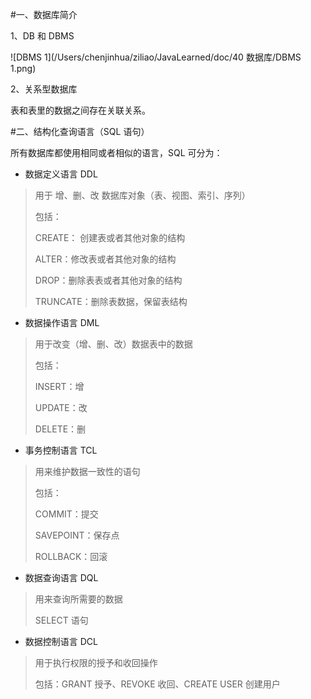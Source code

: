 #一、数据库简介

1、DB 和  DBMS

![DBMS 1](/Users/chenjinhua/ziliao/JavaLearned/doc/40 数据库/DBMS 1.png)

2、关系型数据库

表和表里的数据之间存在关联关系。

#二、结构化查询语言（SQL 语句）

所有数据库都使用相同或者相似的语言，SQL 可分为：

- 数据定义语言 DDL 

> 用于 增、删、改 数据库对象（表、视图、索引、序列）
>
> 包括：
>
> CREATE： 创建表或者其他对象的结构
>
> ALTER：修改表或者其他对象的结构
>
> DROP：删除表表或者其他对象的结构
>
> TRUNCATE：删除表数据，保留表结构

- 数据操作语言 DML

> 用于改变（增、删、改）数据表中的数据
>
> 包括：
>
>  INSERT：增
>
> UPDATE：改
>
> DELETE：删

- 事务控制语言 TCL

> 用来维护数据一致性的语句
>
> 包括：
>
> COMMIT：提交
>
> SAVEPOINT：保存点
>
> ROLLBACK：回滚

- 数据查询语言 DQL

> 用来查询所需要的数据
>
> SELECT 语句

- 数据控制语言 DCL

> 用于执行权限的授予和收回操作
>
> 包括：GRANT 授予、REVOKE 收回、CREATE USER 创建用户

